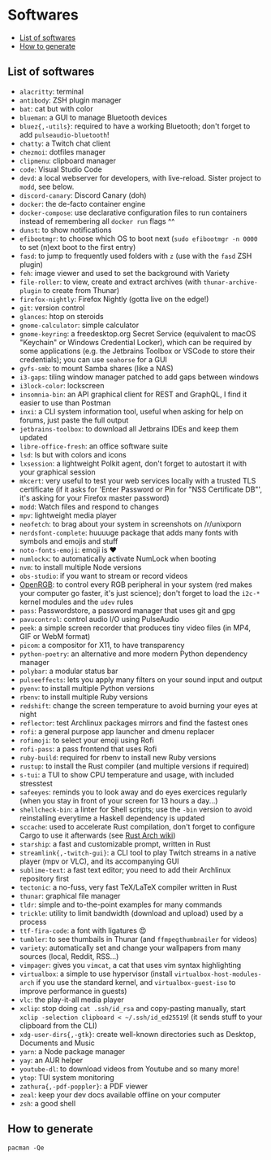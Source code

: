 # Softwares

<!-- toc -->

- [List of softwares](#list-of-softwares)
- [How to generate](#how-to-generate)

<!-- tocstop -->

## List of softwares

- `alacritty`: terminal
- `antibody`: ZSH plugin manager
- `bat`: cat but with color
- `blueman`: a GUI to manage Bluetooth devices
- `bluez{,-utils}`: required to have a working Bluetooth; don't forget to add `pulseaudio-bluetooth`!
- `chatty`: a Twitch chat client
- `chezmoi`: dotfiles manager
- `clipmenu`: clipboard manager
- `code`: Visual Studio Code
- `devd`: a local webserver for developers, with live-reload. Sister project to `modd`, see below.
- `discord-canary`: Discord Canary (doh)
- `docker`: the de-facto container engine
- `docker-compose`: use declarative configuration files to run containers instead of remembering all `docker run` flags ^^
- `dunst`: to show notifications
- `efibootmgr`: to choose which OS to boot next (`sudo efibootmgr -n 0000` to set (n)ext boot to the first entry)
- `fasd`: to jump to frequently used folders with `z` (use with the `fasd` ZSH plugin)
- `feh`: image viewer and used to set the background with Variety
- `file-roller`: to view, create and extract archives (with `thunar-archive-plugin` to create from Thunar)
- `firefox-nightly`: Firefox Nightly (gotta live on the edge!)
- `git`: version control
- `glances`: htop on steroids
- `gnome-calculator`: simple calculator
- `gnome-keyring`: a freedesktop.org Secret Service (equivalent to macOS "Keychain" or Windows Credential Locker), which can be required by some applications (e.g. the Jetbrains Toolbox or VSCode to store their credentials); you can use `seahorse` for a GUI
- `gvfs-smb`: to mount Samba shares (like a NAS)
- `i3-gaps`: tiling window manager patched to add gaps between windows
- `i3lock-color`: lockscreen
- `insomnia-bin`: an API graphical client for REST and GraphQL, I find it easier to use than Postman
- `inxi`: a CLI system information tool, useful when asking for help on forums, just paste the full output
- `jetbrains-toolbox`: to download all Jetbrains IDEs and keep them updated
- `libre-office-fresh`: an office software suite
- `lsd`: ls but with colors and icons
- `lxsession`: a lightweight Polkit agent, don't forget to autostart it with your graphical session
- `mkcert`: very useful to test your web services locally with a trusted TLS certificate (if it asks for 'Enter Password or Pin for "NSS Certificate DB"', it's asking for your Firefox master password)
- `modd`: Watch files and respond to changes
- `mpv`: lightweight media player
- `neofetch`: to brag about your system in screenshots on /r/unixporn
- `nerdsfont-complete`: huuuuge package that adds many fonts with symbols and emojis and stuff
- `noto-fonts-emoji`: emoji is ❤️
- `numlockx`: to automatically activate NumLock when booting
- `nvm`: to install multiple Node versions
- `obs-studio`: if you want to stream or record videos
- [OpenRGB](https://gitlab.com/CalcProgrammer1/OpenRGB): to control every RGB peripheral in your system (red makes your computer go faster, it's just science); don't forget to load the `i2c-*` kernel modules and the `udev` rules
- `pass`: Passwordstore, a password manager that uses git and gpg
- `pavucontrol`: control audio I/O using PulseAudio
- `peek`: a simple screen recorder that produces tiny video files (in MP4, GIF or WebM format)
- `picom`: a compositor for X11, to have transparency
- `python-poetry`: an alternative and more modern Python dependency manager
- `polybar`: a modular status bar
- `pulseeffects`: lets you apply many filters on your sound input and output
- `pyenv`: to install multiple Python versions
- `rbenv`: to install multiple Ruby versions
- `redshift`: change the screen temperature to avoid burning your eyes at night
- `reflector`: test Archlinux packages mirrors and find the fastest ones
- `rofi`: a general purpose app launcher and dmenu replacer
- `rofimoji`: to select your emoji using Rofi
- `rofi-pass`: a pass frontend that uses Rofi
- `ruby-build`: required for rbenv to install new Ruby versions
- `rustup`: to install the Rust compiler (and multiple versions if required)
- `s-tui`: a TUI to show CPU temperature and usage, with included stresstest
- `safeeyes`: reminds you to look away and do eyes exercices regularly (when you stay in front of your screen for 13 hours a day...)
- `shellcheck-bin`: a linter for Shell scripts; use the `-bin` version to avoid reinstalling everytime a Haskell dependency is updated
- `sccache`: used to accelerate Rust compilation, don't forget to configure Cargo to use it afterwards (see [Rust Arch wiki](https://wiki.archlinux.org/index.php/Rust#sccache))
- `starship`: a fast and customizable prompt, written in Rust
- `streamlink{,-twitch-gui}`: a CLI tool to play Twitch streams in a native player (mpv or VLC), and its accompanying GUI
- `sublime-text`: a fast text editor; you need to add their Archlinux repository first
- `tectonic`: a no-fuss, very fast TeX/LaTeX compiler written in Rust
- `thunar`: graphical file manager
- `tldr`: simple and to-the-point examples for many commands
- `trickle`: utility to limit bandwidth (download and upload) used by a process
- `ttf-fira-code`: a font with ligatures 😍
- `tumbler`: to see thumbails in Thunar (and `ffmpegthumbnailer` for videos)
- `variety`: automatically set and change your wallpapers from many sources (local, Reddit, RSS...)
- `vimpager`: gives you `vimcat`, a cat that uses vim syntax highlighting
- `virtualbox`: a simple to use hypervisor (install `virtualbox-host-modules-arch` if you use the standard kernel, and `virtualbox-guest-iso` to improve performance in guests)
- `vlc`: the play-it-all media player
- `xclip`: stop doing `cat .ssh/id_rsa` and copy-pasting manually, start `xclip -selection clipboard < ~/.ssh/id_ed25519`! (it sends stuff to your clipboard from the CLI)
- `xdg-user-dirs{,-gtk}`: create well-known directories such as Desktop, Documents and Music
- `yarn`: a Node package manager
- `yay`: an AUR helper
- `youtube-dl`: to download videos from Youtube and so many more!
- `ytop`: TUI system monitoring
- `zathura{,-pdf-poppler}`: a PDF viewer
- `zeal`: keep your dev docs available offline on your computer
- `zsh`: a good shell

## How to generate

`pacman -Qe`

